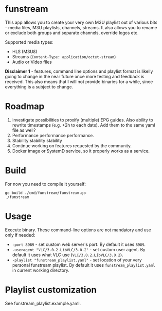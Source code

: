 # funstream

This app allows you to create your very own M3U playlist out of various bits - media files, M3U playlists, channels, streams. It also allows you to rename or exclude both groups and separate channels, override logos etc.

Supported media types:
* HLS (M3U8)
* Streams (`Content-Type: application/octet-stream`)
* Audio or Video files

**Disclaimer 1** - features, command line options and playlist format is likelly going to change in the near future once more testing and feedback is received. This also means that I will not provide binaries for a while, since everything is a subject to change.

# Roadmap

1. Investigate possibilities to proxify (multiple) EPG guides. Also ability to rewrite timestamps (e.g. +2h to each date). Add them to the same yaml file as well?
2. Performance performance performance.
3. Stability stability stability
4. Continue working on features requested by the community.
5. Docker image or SystemD service, so it properly works as a service.

# Build

For now you need to compile it yourself:
```
go build ./cmd/funstream/funstream.go
./funstream
```

# Usage

Execute binary. These command-line options are not mandatory and use only if needed:
* `-port 8989` - set custom web server's port. By default it uses `8989`.
* `-useragent "VLC/3.0.2.LibVLC/3.0.2"` - set custom user agent. By default it uses what VLC use (`VLC/3.0.2.LibVLC/3.0.2`).
* `-playlist "funstream_playlist.yaml"` - set location of your very personal funstream playlist. By default it uses `funstream_playlist.yaml` in current working directory.

# Playlist customization

See funstream_playlist.example.yaml.
